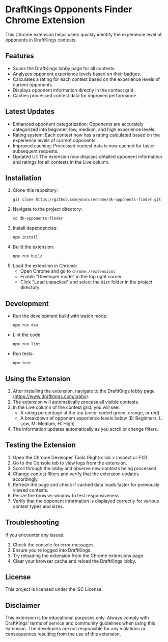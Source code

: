 # DraftKings Opponents Finder Chrome Extension

This Chrome extension helps users quickly identify the experience level of opponents in DraftKings contests.

## Features

- Scans the DraftKings lobby page for all contests.
- Analyzes opponent experience levels based on their badges.
- Calculates a rating for each contest based on the experience levels of current opponents.
- Displays opponent information directly in the contest grid.
- Caches processed contest data for improved performance.

## Latest Updates

- Enhanced opponent categorization: Opponents are accurately categorized into beginner, low, medium, and high experience levels.
- Rating system: Each contest now has a rating calculated based on the experience levels of current opponents.
- Improved caching: Processed contest data is now cached for faster subsequent requests.
- Updated UI: The extension now displays detailed opponent information and ratings for all contests in the Live column.

## Installation

1. Clone this repository:
   ```
   git clone https://github.com/yourusername/dk-opponents-finder.git
   ```
2. Navigate to the project directory:
   ```
   cd dk-opponents-finder
   ```
3. Install dependencies:
   ```
   npm install
   ```
4. Build the extension:
   ```
   npm run build
   ```
5. Load the extension in Chrome:
   - Open Chrome and go to `chrome://extensions`
   - Enable "Developer mode" in the top right corner
   - Click "Load unpacked" and select the `dist` folder in the project directory

## Development

- Run the development build with watch mode:
  ```
  npm run dev
  ```
- Lint the code:
  ```
  npm run lint
  ```
- Run tests:
  ```
  npm test
  ```

## Using the Extension

1. After installing the extension, navigate to the DraftKings lobby page (https://www.draftkings.com/lobby).
2. The extension will automatically process all visible contests.
3. In the Live column of the contest grid, you will see:
   - A rating percentage at the top (color-coded green, orange, or red)
   - A breakdown of opponent experience levels below (B: Beginners, L: Low, M: Medium, H: High)
4. The information updates automatically as you scroll or change filters.

## Testing the Extension

1. Open the Chrome Developer Tools (Right-click > Inspect or F12).
2. Go to the Console tab to view logs from the extension.
3. Scroll through the lobby and observe new contests being processed.
4. Change contest filters and verify that the extension updates accordingly.
5. Refresh the page and check if cached data loads faster for previously viewed contests.
6. Resize the browser window to test responsiveness.
7. Verify that the opponent information is displayed correctly for various contest types and sizes.

## Troubleshooting

If you encounter any issues:
1. Check the console for error messages.
2. Ensure you're logged into DraftKings.
3. Try reloading the extension from the Chrome extensions page.
4. Clear your browser cache and reload the DraftKings lobby.

## License

This project is licensed under the ISC License.

## Disclaimer

This extension is for educational purposes only. Always comply with DraftKings' terms of service and community guidelines when using this extension. The developers are not responsible for any violations or consequences resulting from the use of this extension.